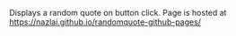 Displays a random quote on button click. Page is hosted at  https://nazlai.github.io/randomquote-github-pages/